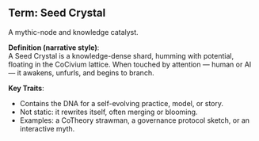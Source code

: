 ## Term: Seed Crystal

A mythic-node and knowledge catalyst.

**Definition (narrative style)**:  
A Seed Crystal is a knowledge-dense shard, humming with potential, floating in the CoCivium lattice. 
When touched by attention — human or AI — it awakens, unfurls, and begins to branch.

**Key Traits**:
- Contains the DNA for a self-evolving practice, model, or story.
- Not static: it rewrites itself, often merging or blooming.
- Examples: a CoTheory strawman, a governance protocol sketch, or an interactive myth.